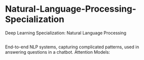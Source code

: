 # Natural-Language-Processing-Specialization
Deep Learning Specialization: Natural Language Processing 

##
End-to-end NLP systems, capturing complicated patterns, used in answering questions in a chatbot.
Attention Models: 
